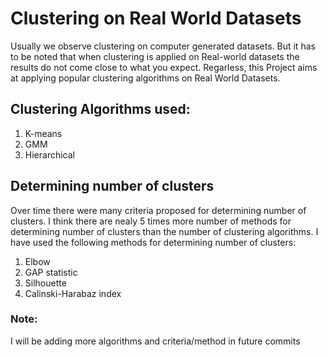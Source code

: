 # Clustering on Real World Datasets

Usually we observe clustering on computer generated datasets. But it has to be noted that when clustering is applied on Real-world datasets the results do not come close to what you expect. Regarless, this Project aims at applying popular clustering algorithms on Real World Datasets.


## Clustering Algorithms used:

<ol>
  <li>K-means</li>
  <li>GMM</li>
  <li>Hierarchical</li>
</ol>

## Determining number of clusters

Over time there were many criteria proposed for determining number of clusters. I think there are nealy 5 times more number of methods for determining number of clusters than the number of clustering algorithms. I have used the following methods for determining number of clusters: 

<ol>
  <li>Elbow</li>
  <li>GAP statistic</li>
  <li>Silhouette</li>
  <li>Calinski-Harabaz index</li>
</ol>

### Note:

I will be adding more algorithms and criteria/method in future commits
